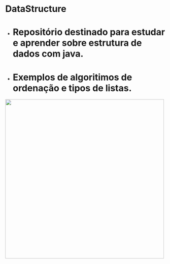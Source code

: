 # DataStructure

- # Repositório destinado para estudar e aprender sobre estrutura de dados com java.
- # Exemplos de algoritimos de ordenação e tipos de listas.

<div>
  <img height="500em" src="https://res.cloudinary.com/practicaldev/image/fetch/s--ErFNXqjP--/c_imagga_scale,f_auto,fl_progressive,h_420,q_auto,w_1000/https://dev-to-uploads.s3.amazonaws.com/i/x3akeir98t709d0rbxcy.png">
</div>
